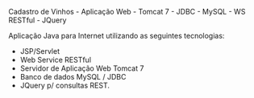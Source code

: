 Cadastro de Vinhos - Aplica&ccedil;&atilde;o Web - Tomcat 7 - JDBC - MySQL - WS RESTful - JQuery

Aplica&ccedil;&atilde;o Java para Internet utilizando as seguintes tecnologias:

- JSP/Servlet
- Web Service RESTful
- Servidor de Aplica&ccedil;&atilde;o Web Tomcat 7
- Banco de dados MySQL / JDBC
- JQuery p/ consultas REST.




